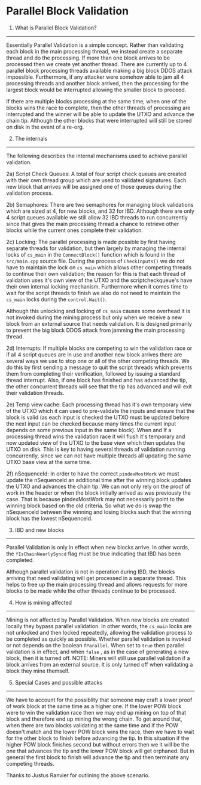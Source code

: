 Parallel Block Validation
==========================================================


1. What is Parallel Block Validation?
-------------------------------------

Essentially Parallel Validation is a simple concept. Rather than validating each block in the main processing thread, we
instead create a separate thread and do the processing.  If more than one block arrives to be processed then
we create yet another thread.  There are currently up to 4 parallel block processing threads available making a big block DDOS
attack impossible.  Furthermore, if any attacker were somehow able to jam all 4 processing threads and another block
arrived, then the processing for the largest block would be interrupted allowing the smaller block to proceed.

If there are multiple blocks processing at the same time, when one of the blocks wins the race to complete, then the other
threads of processing are interrupted and the winner will be able to update the UTXO and advance the chain tip.  Although the 
other blocks that were interrupted will still be stored on disk in the event of a re-org.


2. The internals
----------------

The following describes the internal mechanisms used to achieve parallel validation.


2a) Script Check Queues:  A total of four script check queues are created with their own thread group which are used to validated 
signatures.  Each new block that arrives will be assigned one of those queues during the validation process.

2b) Semaphores:  There are two semaphores for managing block validations which are sized at 4, for new blocks, and 32 for IBD. 
Although there are only 4 script queues available we still allow 32 IBD threads to run concurrently since that gives the main processing 
thread a chance to retrieve other blocks while the current ones complete their validation.

2c) Locking: The parallel processing is made possible by first having separate threads for validation, but then largely by managing 
the internal locks of `cs_main` in the `ConnectBlock()` function which is found in the `src/main.cpp` source file. During the 
process of `CheckInputs()` we do not have to maintain the lock on `cs_main` which allows other competing threads to continue their 
own validation; the reason for this is that each thread of validation uses it's own view of the UTXO and the scriptcheckqueue's have
their own internal locking mechanism. Furthermore when it comes time to wait for the script threads to finish we also do not need to
maintain the `cs_main` locks during the `control.Wait()`. 

Although this unlocking and locking of `cs_main` causes some overhead it is not invoked during the mining process but only when we 
receive a new block from an external source that needs validation.  It is designed primarily to prevent the big block DDOS attack from 
jamming the main processing thread.

2d) Interrupts:  If multiple blocks are competing to win the validation race or if all 4 script queues are in use and another new block 
arrives there are several ways we use to stop one or all of the other competing threads.  We do this by first sending a message to quit 
the script threads which prevents them from completing their verification, followed by issuing a standard thread interrupt. Also, if one 
block has finished and has advanced the tip, the other concurrent threads will see that the tip has advanced and will exit their validation 
threads.


2e) Temp view cache:  Each processing thread has it's own temporary view of the UTXO which it can used to pre-validate the inputs and ensure 
that the block is valid (as each input is checked the UTXO must be updated before the next input can be checked because many times the 
current input depends on some previous input in the same block). When and If a processing thread wins the validation race it will flush it's 
temporary and now updated view of the UTXO to the base view which then updates the UTXO on disk.  This is key to having several threads of 
validation running concurrently, since we can not have multiple threads all updating the same UTXO base view at the same time.

2f) nSequenceId: In order to have the correct `pindexMostWork` we must update the nSequenceId an additional time after the
winning block updates the UTXO and advances the chain tip. We can not only rely on the proof of work in the header or when the block 
initially arrived as was previously the case.  That is because pindexMostWork may not necessarily point to the winning block based on the 
old criteria.  So what we do is swap the nSequenceId between the winning and losing blocks such that the winning block has the lowest nSequenceId.


3. IBD and new blocks
----------------------

Parallel Validation is only in effect when new blocks arrive.  In other words, the `fIsChainNearlySyncd` flag must be true
indicating that IBD has been completed.

Although parallel validation is not in operation during IBD, the blocks arriving that need validating will get processed in a
separate thread.  This helps to free up the main processing thread and allows requests for more blocks to be made while the other
threads continue to be processed.


4. How is mining affected
--------------------------

Mining is not affected by Parallel Validation.  When new blocks are created locally they bypass parallel validation.  In other words, the `cs_main` locks 
are not unlocked and then locked repeatedly, allowing the validation process to be completed as quickly as possible.  Whether parallel validation
is invoked or not depends on the boolean `fParallel`.  When set to `true` then parallel validation is in effect, and when `false` , as in the case
of generating a new block, then it is turned off.
NOTE: Miners will still use parallel validation if a block arrives from an external source. It is only turned off when validating a block they mine themself.


5. Special Cases and possible attacks
-------------------------------------

We have to account for the possiblity that someone may craft a lower proof of work block at the same time as a higher one. If the lower POW block were to win the validation race then we may end up mining on top of that block and therefore end up mining the wrong chain. To get around that, when there are two blocks validating at the same time and if the POW doesn't match and the lower POW block wins the race, then we have to wait for the other block to finish before advancing the tip. In this situation if the higher POW block finishes second but without errors then we it will be the one that advances the tip and the lower POW block will get orphaned.  But in general the first block to finish will advance the tip and then terminate any competing threads. 

Thanks to Justus Ranvier for outlining the above scenario.


